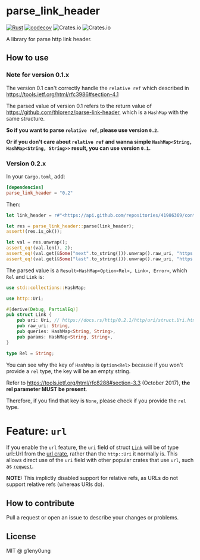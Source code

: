 # parse_link_header

[![Rust](https://github.com/g1eny0ung/parse_link_header/actions/workflows/rust.yml/badge.svg)](https://github.com/g1eny0ung/parse_link_header/actions/workflows/rust.yml)
[![codecov](https://codecov.io/gh/g1eny0ung/parse_link_header/branch/master/graph/badge.svg?token=ZEDQWONIIZ)](https://codecov.io/gh/g1eny0ung/parse_link_header)
![Crates.io](https://img.shields.io/crates/v/parse_link_header)
![Crates.io](https://img.shields.io/crates/l/parse_link_header)

A library for parse http link header.

## How to use

### Note for version 0.1.x

The version 0.1 can't correctly handle the `relative ref` which described in <https://tools.ietf.org/html/rfc3986#section-4.1>

The parsed value of version 0.1 refers to the return value of <https://github.com/thlorenz/parse-link-header>, which is a `HashMap` with the same structure.

**So if you want to parse `relative ref`, please use version `0.2`.**

**Or if you don't care about `relative ref` and wanna simple `HashMap<String, HashMap<String, String>>` result, you can use version `0.1`.**

### Version 0.2.x

In your `Cargo.toml`, add:

```toml
[dependencies]
parse_link_header = "0.2"
```

Then:

```rust
let link_header = r#"<https://api.github.com/repositories/41986369/contributors?page=2>; rel="next", <https://api.github.com/repositories/41986369/contributors?page=14>; rel="last""#;

let res = parse_link_header::parse(link_header);
assert!(res.is_ok());

let val = res.unwrap();
assert_eq!(val.len(), 2);
assert_eq!(val.get(&Some("next".to_string())).unwrap().raw_uri, "https://api.github.com/repositories/41986369/contributors?page=2");
assert_eq!(val.get(&Some("last".to_string())).unwrap().raw_uri, "https://api.github.com/repositories/41986369/contributors?page=14");
```

The parsed value is a `Result<HashMap<Option<Rel>, Link>, Error>`, which `Rel` and `Link` is:

```rust
use std::collections::HashMap;

use http::Uri;

#[derive(Debug, PartialEq)]
pub struct Link {
    pub uri: Uri, // https://docs.rs/http/0.2.1/http/uri/struct.Uri.html
    pub raw_uri: String,
    pub queries: HashMap<String, String>,
    pub params: HashMap<String, String>,
}

type Rel = String;
```

You can see why the key of `HashMap` is `Option<Rel>` because if you won't provide a `rel` type, the key will be an empty string.

Refer to <https://tools.ietf.org/html/rfc8288#section-3.3> (October 2017), **the rel parameter MUST be present**.

Therefore, if you find that key is `None`, please check if you provide the `rel` type.

# Feature: `url`

If you enable the `url` feature, the `uri` field of struct [`Link`](struct.Link.html) will be
of type url::Url from the [url crate](https://crates.io/crates/url), rather than the
`http::Uri` it normally is.  This allows direct use of the `uri` field with other popular
crates that use `url`, such as [`reqwest`](https://crates.io/crates/reqwest).

**NOTE:** This implictly disabled support for relative refs, as URLs do not support relative
refs (whereas URIs do).


## How to contribute

Pull a request or open an issue to describe your changes or problems.

## License

MIT @ g1eny0ung
